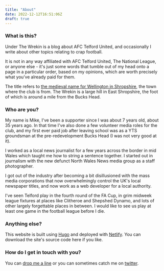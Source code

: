 ```yaml
---
title: "About"
date: 2022-12-12T16:51:06Z
draft: true
---
```


### What is this?

Under The Wrekin is a blog about AFC Telford United, and occasionally I write about other topics relating to crap football. 

It is not in any way affiliated with AFC Telford United, The National League, or anyone else - it's just some words that tumble out of my head onto a page in a particular order, based on my opinions, which are worth precisely what you've already paid for them.

The title refers to [the medieval name for Wellington in Shropshire](https://lovewellington.uk/local-history/), the town where the club is from. The Wrekin is a large hill in East Shropshire, the foot of which is around a mile from the Bucks Head.

### Who are you?

My name is Mike, I've been a supporter since I was about 7 years old, about 35 years ago. In that time I've also done a few volunteer media roles for the club, and my first ever paid job after leaving school was as a YTS groundsman at the pre-redevelopment Bucks Head (I was not very good at it).

I worked as a local news journalist for a few years across the border in mid Wales which taught me how to string a sentence together. I started out in journalism with the new defunct North Wales News media group as a staff photographer.

I got out of the industry after becoming a bit disillusioned with the mass media corporations that now overwhelmingly control the UK's local newspaper titles, and now work as a web developer for a local authority. 

I've seen Telford play in the fourth round of the FA Cup, in grim midweek league fixtures at places like Clitheroe and Shepshed Dynamo, and lots of other largely forgettable places in between. I would like to see us play at least one game in the football league before I die.

### Anything else?

This website is built using [Hugo](https://gohugo.io) and deployed with [Netlify](https://netlify.com). You can download the site's source code here if you like.

### How do I get in touch with you?

You can [drop me a line](mailto:mike@underthewrekin.net) or you can sometimes catch me on [twitter](http://twitter.com/anyoldroad).